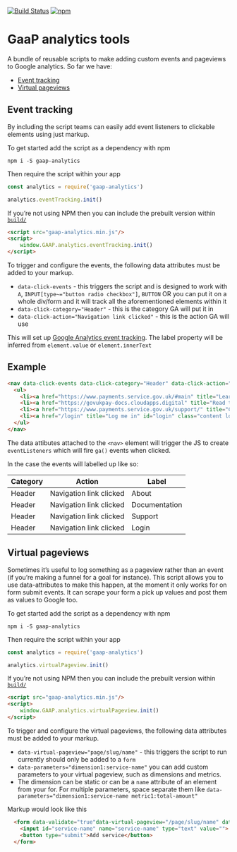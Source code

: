 [![Build Status](https://travis-ci.org/alphagov/gaap-analytics.svg?branch=master)](https://travis-ci.org/alphagov/gaap-analytics)
[![npm](https://img.shields.io/npm/v/gaap-analytics.svg)](https://www.npmjs.com/package/gaap-analytics)

# GaaP analytics tools

A bundle of reusable scripts to make adding custom events and pageviews to Google analytics. So far we have:

- [Event tracking](#event-tracking)
- [Virtual pageviews](#virtual-pageviews)

## Event tracking
By including the script teams can easily add event listeners to clickable elements using just markup.

To get started add the script as a dependency with npm

`npm i -S gaap-analytics`

Then require the script within your app
``` js
const analytics = require('gaap-analytics')

analytics.eventTracking.init()
```

If you’re not using NPM then you can include the prebuilt version within [`build/`](https://github.com/alphagov/gaap-analytics/tree/master/build)
``` html
<script src="gaap-analytics.min.js"/>
<script>
    window.GAAP.analytics.eventTracking.init()
</script>
```

To trigger and configure the events, the following data attributes must be added to your markup.

- `data-click-events` - this triggers the script and is designed to work with `A`, `INPUT[type~="button radio checkbox"]`, `BUTTON`
OR you can put it on a whole div/form and it will track all the aforementioned elements within it
- `data-click-category="Header"` - this is the category GA will put it in
- `data-click-action="Navigation link clicked"` - this is the action GA will use

This will set up [Google Analytics event tracking](https://developers.google.com/analytics/devguides/collection/analyticsjs/events). The label property will be inferred from `element.value` or `element.innerText`

## Example

``` html
<nav data-click-events data-click-category="Header" data-click-action="Navigation link clicked">
  <ul>
    <li><a href="https://www.payments.service.gov.uk/#main" title="Learn more about GOV.UK Pay">About</a></li>
    <li><a href="https://govukpay-docs.cloudapps.digital" title="Read the GOV.UK Pay Documentation">Documentation</a></li>
    <li><a href="https://www.payments.service.gov.uk/support/" title="Contact the GOV.UK Pay Team">Support</a></li>
    <li><a href="/login" title="Log me in" id="login" class="content login active">Sign in</a></li>
  </ul>
</nav>
```

The data attibutes attached to the `<nav>` element will trigger the JS to create
`eventListeners` which will fire `ga()` events when clicked.

In the case the events will labelled up like so:

Category | Action | Label
---------|--------|------
Header | Navigation link clicked | About
Header | Navigation link clicked | Documentation
Header | Navigation link clicked | Support
Header | Navigation link clicked | Login

## Virtual pageviews

Sometimes it’s useful to log something as a pageview rather than an event (if you’re making a funnel for a goal for instance). This script allows you to use data-attributes to make this happen, at the moment it only works for on form submit events. It can scrape your form a pick up values and post them as values to Google too.

To get started add the script as a dependency with npm

`npm i -S gaap-analytics`

Then require the script within your app
``` js
const analytics = require('gaap-analytics')

analytics.virtualPageview.init()
```

If you’re not using NPM then you can include the prebuilt version within [`build/`](https://github.com/alphagov/gaap-analytics/tree/master/build)
``` html
<script src="gaap-analytics.min.js"/>
<script>
    window.GAAP.analytics.virtualPageview.init()
</script>
```

To trigger and configure the virtual pageviews, the following data attributes must be added to your markup.

- `data-virtual-pageview="page/slug/name"` - this triggers the script to run currently should only be added to a `form`
- `data-parameters="dimension1:service-name"` you can add custom parameters to your virtual pageview, such as dimensions and metrics.
- The dimension can be static or can be a `name` attribute of an element from your for.
For multiple parameters, space separate them like `data-parameters="dimension1:service-name metric1:total-amount"`

Markup would look like this

``` html
  <form data-validate="true"data-virtual-pageview="/page/slug/name" data-dimensions="dimension1:service-name">
    <input id="service-name" name="service-name" type="text" value="">
    <button type="submit">Add service</button>
  </form>
```
